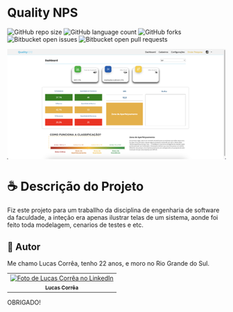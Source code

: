 # Quality NPS

![GitHub repo size](https://img.shields.io/github/repo-size/correa0105/QualityNPS?style=for-the-badge)
![GitHub language count](https://img.shields.io/github/languages/count/correa0105/QualityNPS?style=for-the-badge)
![GitHub forks](https://img.shields.io/github/forks/correa0105/QualityNPS?style=for-the-badge)
![Bitbucket open issues](https://img.shields.io/bitbucket/issues/correa0105/QualityNPS?style=for-the-badge)
![Bitbucket open pull requests](https://img.shields.io/bitbucket/pr-raw/correa0105/QualityNPS?style=for-the-badge)

<img src="./exemplo.png" alt="Exemplo do Projeto">

# ☕ Descrição do Projeto

Fiz este projeto para um traballho da disciplina de engenharia de software da faculdade, a inteção era apenas ilustrar telas de um sistema, aonde foi feito toda modelagem, cenarios de testes e etc.

## 🤝 Autor

Me chamo Lucas Corrêa, tenho 22 anos, e moro no Rio Grande do Sul.

<table>
  <tr>
    <td align="center">
      <a href="https://www.linkedin.com/in/correalucas0105/">
        <img src="https://media.licdn.com/dms/image/D4D03AQFGzwfbGKhIrw/profile-displayphoto-shrink_800_800/0/1679342183738?e=1685577600&v=beta&t=8UN9aJtG7yggrAOqIRGdM0M4ReNAsF8Cmvd1xhRD6ZA" width="100px;" alt="Foto de Lucas Corrêa no LinkedIn"/><br>
        <sub>
            <b>Lucas Corrêa</b>
        </sub>
      </a>
    </td>
</table>

OBRIGADO!
